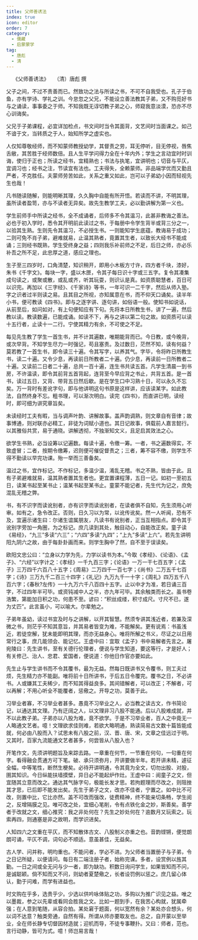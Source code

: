 ```yaml
---
title: 父师善诱法
index: true
icon: editor
order: 7
category:
  - 儒藏
  - 启蒙蒙学
tag:
  - 唐彪
  - 清
---
```

　
《父师善诱法》　　（清）唐彪 撰  

父子之间，不过不责善而已。然致功之法与所读之书，不可不自我受也。孔子于伯鱼，亦有学诗、学礼之训。今怠忽之父兄，不能设立善法教其子弟，又不购觅好书与之诵读，事事委之于师。不知我既无谆切教子弟之心，师窥我意淡漠，恐亦不尽心训诲矣。  

父兄于子弟课程，必宜详加检点，书文间时当令其面背，文艺间时当面课之。如己不谙于文，当转质之于人，始知所学之虚实也。  

人仅知尊敬经师，而不知蒙师教授幼学，其督责之劳，耳无停听，目无停视，唇焦舌敝，其苦胜于经师数倍。且人生平学问得力全在十年内外；学生之言动宜时时训诲，使归于正也；所读之经书，宜精熟也；书法与执笔，宜讲明也；切音与平仄，宜调习也；经书之注，节读宜有法也。工夫得失，全赖蒙师。非品端学优而又勤且严者，不克胜任。夫蒙师劳苦如此，关系之重又如此，岂可以子弟幼小因而轻视先生也哉！  

凡书随读随解，则能明晰其理，久久胸中自能有所开悟。若读而不讲，不明其理，虽所读者盈笥，亦与不读者无异矣。故先生教学工夫，必以勤讲解为第一义也。  

学生前师手中所读之经书，全不成诵者，后师多不令其温习，此甚非教诲之善法。必也于初入学时，悉令其开明前此读过之书，于每册中令学生背半或背三分之一，以验其生熟。生则先令其温习，不必授生书。一则能知学生底蕴，教诲易于成功；二则可免不肖子弟，避难就易，止温其熟者，竟置其生者，以致长大经书不能成诵；三则经书既熟，学生受终身之益；四则我乐补前师之不足，后日之师，亦必乐补吾之所不足，此忠厚之道，感应之理也。  

生子至三四岁时，口角清楚，知识稍开，即用小木板方寸许，四方者千块，漆好，朱书《千字文》。每块一字，盛以木匣，令其子每日识十字或三五字。复令其凑集成句读之，或聚或散，或乱或齐，听其玩耍，则识认是真。如资质聪慧者，百日可以识完。再加以《三字经》、《千家诗》等书，一年可识一二千字，然后从师入塾。字之识者过半则读之易。且其目之所视，亦知属意在书，而不仰天口诵矣。读半年小书，便可教读《四书》。即与之逐字讲、逐句讲，如俗语一般。使知书如说话，从前至后，如问如对，有上句便知应有下句。先将本日所教生书，讲了一遍，然后教以读。教读数遍，已能成诵。如读不下，再与之讲以第二句之故。如资质可以读十五行者，止读十一二行。宁使其精力有余，不可使之不足。  

每见先生教了学生一首生书，并不计其遍数，唯期能背而已。今日教，或今晚背，或次早背。不知学生尽力一时强记，苟且塞责。及过数日，茫然不知，读有何益？莫若教了一首生书，即令读三十遍。令其写字，以养其气。字毕，令将昨日所教生书，读二十遍。又令少息，再读前日所教者二十遍。仍少息，再读前一日所教者二十遍。又读前二日者二十遍，总共一百十遍，连生书共读五首。凡学生清晨一到书房，不许温读，即令其前背五首背起，连背至今早应背之书止，共背五首。是一首书，读过五日，又背、带背五日然后歇。是在学生口中习熟十日，可以永久不忘矣。万一背时有差讹字句，即与他讲明这句书原是这样讲，应该读某字。如此教法，自然终身不忘。粗书理，可以渐次明白。读完《四书》，而直讲已明，读经时，即可细为讲究章旨矣。  

未读经时工夫有暇，当与调声叶韵、讲解故事。盖声韵调熟，则文章自有音律；故事博通，则对联亦必精工，非徒为词赋小道也。其日记故事，俱载前人嘉言懿行。以其雅俗共赏，易于通晓。讲解透彻，不独渐知文义，且足启其效法之心。  

欲学生书熟，必当设筹以记遍数。每读十遍，令缴一筹。一者，书之遍数得实，不致虚冒；二者，按期令缴筹，迟则便可催促督责之；三者，筹不容不缴，则学生不得不勤读以早完功课。殆一举而三善备矣。  

温过之书，宜作标记。不作标记，多温少温，淆乱无稽。书之不熟，皆由于此。且有子弟避难就易，温其熟者置其生者也。更宜置课程薄，五日一记。如初一至初五日，读某书起至某书止；温某书起至某书止。童蒙不能记者，先生代为记之，庶免混乱无稽之弊。  

书，有不识字而读讹别者，亦有识字而读讹别者，在读者俱不自知，先生须用心听审。如有之，急令改正。否则，日久习以为常，以讹传讹矣。然一人听闻，恐有不及，宜遍示诸生曰：尔诸生谊属朋友，凡读书有讹别者，正当互相指点。即令其于讹别字旁加一角圈，为之标记。庶几读到其处，触目动心，自能改正矣。童子读《易经》，“九三”多读“六三”；“六四”多读“九四”；“上九”多读“上六”。若先生讲明阳九阴六之故，由于每卦卦画而来。则学生胸中了然，自不至于误读矣。  

欧阳文忠公曰：“立身以力学为先，力学以读书为本。”今取《孝经》、《论语》、《孟子》、“六经”以字计之：《孝经》一千九百三字；《论语》一万一干七百五字；《孟子》三万四千六百八十五字；《周易》二万四千一百七字；《尚书》二万五千七百字；《诗》三万九千二百三十四字；《礼记》九万九千一十字；《周礼》四万五千八百六字；《春秋?左传》一十九万六千八百四十五字。止以中才为准，若日诵三百字，不过四年半可毕。或资钝减中人之半，亦九年可毕。其余触类而长之。虽书卷浩繁，第能加日积之功，何患不至。谚曰：“积丝成缕，积寸成尺。寸尺不已，遂为丈匹”。此言虽小，可以喻大。尔辈勉之。  

子弟年虽幼，读过书宜及时与之讲解，以开其智慧。然须专讲其浅近者，若兼及深微之书，则茫乎不知其意旨，并其易者皆变为难，不能解矣。更有说焉：书虽浅近，若徒空解，犹未能即明其理，而亦无益身心。唯将所解之书义，尽证之以日用常行之事，庶几能领会、能记忆。王虚中曰：宜取《孟子》书中易解者先言之。屠宛陵曰：先生讲书，至有关德行伦理者，便说与学生知道，要这等行，才是好人；有关修己、治人、忠君、爱国者，便说道：你他日作官亦要如此。  

先生止与学生讲书而不令其覆书，最为无益。然每日既讲书又令覆书，则工夫过烦，先生精力亦不能副。唯将前十日所讲书，于后五日令覆完。覆书之日，不必讲书。人或嫌其工夫稀少，而不知其得益良多。其间错解者，可以改正；不解者，可以再解；不用心听全不能覆者，惩儆之。开导之功，莫善于此。  

习举业者寡，不习举业者甚多。愚竟不习举业之人，必当教之读古文，作书简论记，以通达其文理。乃有迂阔之人，以文理非习八股不能通。后以八股难成就，并不以此教子弟。子弟亦以八股为难，竟不欲学。于是不习举业者，百人之中竟无一人略通文艺者。噫！文理欲求佳则难，若欲大略明通，熟读简易古文数十篇皆能成就，何必由八股而入？试思未有八股之前，汉、晋、唐、宋，文章之佳远过于明。又其时，百家九流能通文艺者甚多，何尝皆从八股入也？  

开笔作文，先须讲明题旨及来踪去路。一章重在何节，一节重在何句，一句重在何字。看得融会贯通方可下笔。破、承只须弥月，开讲要做半年。若开讲未精，遽征全幅，中等笔性，断然生梗矣。必待开讲明通，令其竟为全文，切勿出股、对股，圉其知识。今日纵能扶墙摸壁，异日必不能起炉作灶。王虚中曰：阅童子之文，但宜随其立意而改之。通达其气脉字句，极能长发才思。若拘题理而尽改之，则阻挫其才思，已后即不能发出矣。先生于弟子之文，改亦不佳者，宁置之。如中比不可改，则置中比，它比亦然。盖不可改而强改，徒费精神，终不能亲切条畅，学生阅之，反增隔膜之见。唯可改之处，宜细心笔削，令有点铁化金之妙，斯善矣。善学者于改就之文，细心推究：我之非处何在？先生之妙处何在？逾数月又玩索之。玩索再四，则通塞是非之故明，而学识进矣。  

人知四六之文重在平仄，而不知散体古文、八股制义亦重之也。音韵铿锵，便觉朗朗可诵，平仄不调，词句必不顺适。意虽甚佳，无益矣。  

古人学、问并称，明均重也。不能问者，学必不进。为父师者当置册子与子弟，令之日记所疑，以便请问。每日有二端注册子者，始称完课。多者，设赏例以旌其勤。一日之间或全无问与少一者，即为缺功。积数日询问学生，如果皆知而不问，是诚聪颖。倘不知而又不问，则幼者夏楚儆之，长者设罚例以惩之。庶几留心体认，勤于问难，而学有进益也。  

时文购在乎多，选贵乎少。少选以供吟咏体贴之功，多购以为推广识见之益。唯之以墨裁，参之以先辈或看同会胜我之文。比如一题到手，在我苦心构就，犹属牵强；在人意到笔随，从容合拍。某处窘于题面，何以宽然有余？某处亦合想头，何以词不达意？触类旁通，自然有得。所谓从师亦要取友也。总之，自开蒙以至举业，全在师长静专切督因材造就；迎机而导，不徒专事鞭扑。又曰：师者，范也。言行动静，皆可为式。噫！师岂易言哉！  
